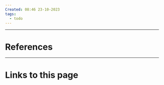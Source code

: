 ```yaml
---
Created: 08:46 23-10-2023
tags:
  - todo
---
```








--- 
# References



--- 
# Links to this page